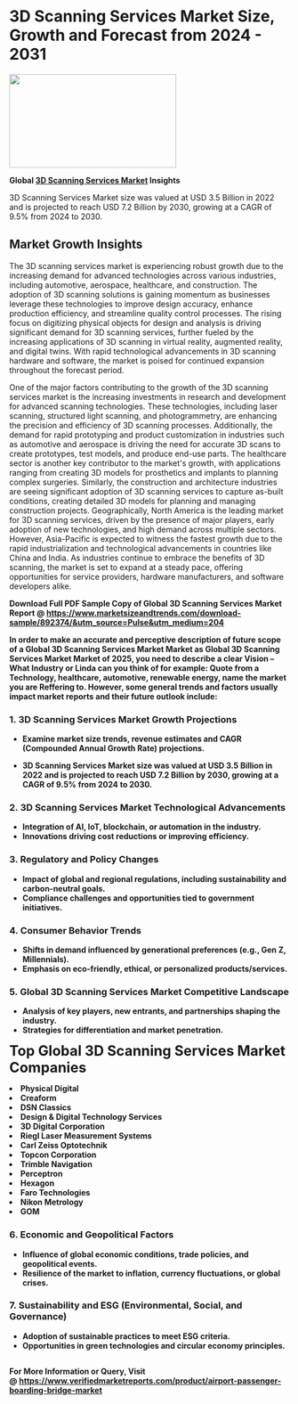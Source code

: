 <H1>3D Scanning Services Market Size, Growth and Forecast from 2024 - 2031</H1><img class="aligncenter size-medium wp-image-584254" src="https://thirdeyenews.in/wp-content/uploads/2024/09/Global-Market-Research-300x168.jpeg" alt="" width="300" height="168" /><p><strong>Global&nbsp;<a href="https://www.marketsizeandtrends.com/download-sample/892374/&amp;utm_source=Pulse&amp;utm_medium=204">3D Scanning Services Market</a> Insights</strong></p><p>3D Scanning Services Market size was valued at USD 3.5 Billion in 2022 and is projected to reach USD 7.2 Billion by 2030, growing at a CAGR of 9.5% from 2024 to 2030.</p><p><h2>Market Growth Insights</h2> <p>The 3D scanning services market is experiencing robust growth due to the increasing demand for advanced technologies across various industries, including automotive, aerospace, healthcare, and construction. The adoption of 3D scanning solutions is gaining momentum as businesses leverage these technologies to improve design accuracy, enhance production efficiency, and streamline quality control processes. The rising focus on digitizing physical objects for design and analysis is driving significant demand for 3D scanning services, further fueled by the increasing applications of 3D scanning in virtual reality, augmented reality, and digital twins. With rapid technological advancements in 3D scanning hardware and software, the market is poised for continued expansion throughout the forecast period.</p> <p><strong></strong></p> <p>One of the major factors contributing to the growth of the 3D scanning services market is the increasing investments in research and development for advanced scanning technologies. These technologies, including laser scanning, structured light scanning, and photogrammetry, are enhancing the precision and efficiency of 3D scanning processes. Additionally, the demand for rapid prototyping and product customization in industries such as automotive and aerospace is driving the need for accurate 3D scans to create prototypes, test models, and produce end-use parts. The healthcare sector is another key contributor to the market's growth, with applications ranging from creating 3D models for prosthetics and implants to planning complex surgeries. Similarly, the construction and architecture industries are seeing significant adoption of 3D scanning services to capture as-built conditions, creating detailed 3D models for planning and managing construction projects. Geographically, North America is the leading market for 3D scanning services, driven by the presence of major players, early adoption of new technologies, and high demand across multiple sectors. However, Asia-Pacific is expected to witness the fastest growth due to the rapid industrialization and technological advancements in countries like China and India. As industries continue to embrace the benefits of 3D scanning, the market is set to expand at a steady pace, offering opportunities for service providers, hardware manufacturers, and software developers alike.</p> <p><strong></p><p><span class=""><strong>Download Full PDF Sample Copy of Global 3D Scanning Services Market Report</strong> @ <a href="https://www.marketsizeandtrends.com/download-sample/892374/&amp;utm_source=Pulse&amp;utm_medium=204" target="_blank">https://www.marketsizeandtrends.com/download-sample/892374/&amp;utm_source=Pulse&amp;utm_medium=204</a></span></p><p>In order to make an accurate and perceptive description of future scope of a Global&nbsp;3D Scanning Services Market Market as Global&nbsp;3D Scanning Services Market Market of 2025, you need to describe a clear Vision &ndash; What Industry or Linda can you think of for example: Quote from a Technology, healthcare, automotive, renewable energy, name the market you are Reffering to. However, some general trends and factors usually impact market reports and their future outlook include:</p><h3>1.&nbsp;<strong>3D Scanning Services Market Growth Projections</strong></h3><ul><li>Examine market size trends, revenue estimates and CAGR (Compounded Annual Growth Rate) projections.</li><li><p>3D Scanning Services Market size was valued at USD 3.5 Billion in 2022 and is projected to reach USD 7.2 Billion by 2030, growing at a CAGR of 9.5% from 2024 to 2030.</p></li></ul><h3>2.&nbsp;<strong>3D Scanning Services Market Technological Advancements</strong></h3><ul><li>Integration of AI, IoT, blockchain, or automation in the industry.</li><li>Innovations driving cost reductions or improving efficiency.</li></ul><h3>3.&nbsp;<strong>Regulatory and Policy Changes</strong></h3><ul><li>Impact of global and regional regulations, including sustainability and carbon-neutral goals.</li><li>Compliance challenges and opportunities tied to government initiatives.</li></ul><h3>4.&nbsp;<strong>Consumer Behavior Trends</strong></h3><ul><li>Shifts in demand influenced by generational preferences (e.g., Gen Z, Millennials).</li><li>Emphasis on eco-friendly, ethical, or personalized products/services.</li></ul><h3>5.&nbsp;<strong>Global 3D Scanning Services Market Competitive Landscape</strong></h3><ul><li>Analysis of key players, new entrants, and partnerships shaping the industry.</li><li>Strategies for differentiation and market penetration.</li></ul><p data-pm-slice="1 1 []"><span style="color: inherit; font-family: inherit; font-size: 25px;">Top Global 3D Scanning Services Market Companies</span></p><div class="" data-test-id=""><p><li>Physical Digital</li><li> Creaform</li><li> DSN Classics</li><li> Design & Digital Technology Services</li><li> 3D Digital Corporation</li><li> Riegl Laser Measurement Systems</li><li> Carl Zeiss Optotechnik</li><li> Topcon Corporation</li><li> Trimble Navigation</li><li> Perceptron</li><li> Hexagon</li><li> Faro Technologies</li><li> Nikon Metrology</li><li> GOM</li></p></div><h3>6.&nbsp;<strong>Economic and Geopolitical Factors</strong></h3><ul><li>Influence of global economic conditions, trade policies, and geopolitical events.</li><li>Resilience of the market to inflation, currency fluctuations, or global crises.</li></ul><h3>7.&nbsp;<strong>Sustainability and ESG (Environmental, Social, and Governance)</strong></h3><ul><li>Adoption of sustainable practices to meet ESG criteria.</li><li>Opportunities in green technologies and circular economy principles.</li></ul><h2><strong style="font-size: 14px;">For More Information or Query, Visit @&nbsp;</strong><a style="background-color: #ffffff; font-size: 14px;" href="https://www.marketsizeandtrends.com/report/3d-scanning-services-market/" target="_blank">https://www.verifiedmarketreports.com/product/airport-passenger-boarding-bridge-market</a></h2>
